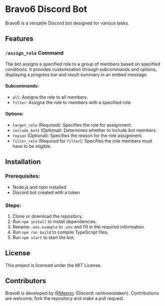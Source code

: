 # Bravo6 Discord Bot

Bravo6 is a versatile Discord bot designed for various tasks.

## Features

### `/assign_role` Command

The bot assigns a specified role to a group of members based on specified conditions. It provides customization through subcommands and options, displaying a progress bar and result summary in an embed message.

#### Subcommands:

-  `all`: Assigns the role to all members.
-  `filter`: Assigns the role to members with a specified role.

#### Options:

-  `target_role` (Required): Specifies the role for assignment.
-  `include_bots` (Optional): Determines whether to include bot members.
-  `reason` (Optional): Specifies the reason for the role assignment.
-  `filter_role` (Required for `filter`): Specifies the role members must have to be eligible.

## Installation

### Prerequisites:

-  Node.js and npm installed
-  Discord bot created with a token

### Steps:

1. Clone or download the repository.
2. Run `npm install` to install dependencies.
3. Rename `.env.example` to `.env` and fill in the required information.
4. Run `npm run build` to compile TypeScript files.
5. Run `npm start` to start the bot.

## License

This project is licensed under the MIT License.

## Contributors

Bravo6 is developed by [@Meenic](https://github.com/Meenic) (Discord: rainbowistaken). Contributions are welcome; fork the repository and make a pull request.
